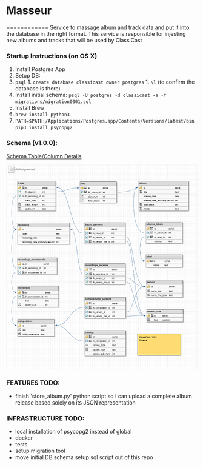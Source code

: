 # Masseur
============
Service to massage album and track data and put it into the database in the right format.
This service is responsible for injesting new albums and tracks that will be used by ClassiCast

### Startup Instructions (on OS X)
1. Install Postgres App
1. Setup DB:
  1. `psql`
    1. `create database classicast owner postgres`
    1. `\l` (to confirm the database is there)
  1. Install initial schema: `psql -U postgres -d classicast -a -f migrations/migration0001.sql`
2. Install Brew
3. `brew install python3`
4. `PATH=$PATH:/Applications/Postgres.app/Contents/Versions/latest/bin pip3 install psycopg2`


### Schema (v1.0.0):
[Schema Table/Column Details](https://docs.google.com/spreadsheets/d/1FxQLvizvrmzBYEUtPd0RtNt8k5xHa1u3jWsfpLUrx-A/edit?usp=sharing)

![ClassiCast Schema Diagram](docs/schema-v1.0.0.png)

### FEATURES TODO:
- finish 'store_album.py' python script so I can upload a complete album release based solely on its JSON representation

### INFRASTRUCTURE TODO:
- local installation of psycopg2 instead of global
- docker
- tests
- setup migration tool
- move initial DB schema setup sql script out of this repo
